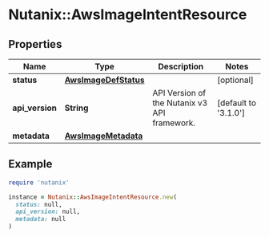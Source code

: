 # Nutanix::AwsImageIntentResource

## Properties

| Name | Type | Description | Notes |
| ---- | ---- | ----------- | ----- |
| **status** | [**AwsImageDefStatus**](AwsImageDefStatus.md) |  | [optional] |
| **api_version** | **String** | API Version of the Nutanix v3 API framework. | [default to &#39;3.1.0&#39;] |
| **metadata** | [**AwsImageMetadata**](AwsImageMetadata.md) |  |  |

## Example

```ruby
require 'nutanix'

instance = Nutanix::AwsImageIntentResource.new(
  status: null,
  api_version: null,
  metadata: null
)
```

